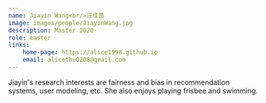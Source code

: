 ```yaml
---
name: Jiayin Wang<br/>汪佳茵
image: images/people/JiayinWang.jpg  
description: Master 2020-  
role: master  
links:   
    home-page: https://alice1998.github.io  
    email: alicethu0208@gmail.com  
---  
```


Jiayin's research interests are fairness and bias in recommendation systems, user modeling, etc. She also enjoys playing frisbee and swimming.